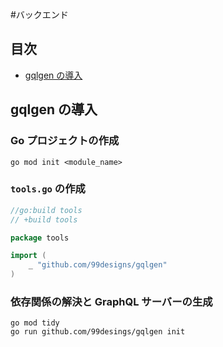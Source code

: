 #バックエンド

## 目次

-   [gqlgen の導入](#intro-gqlgen)

<h2 id="intro-gqlgen">gqlgen の導入</h2>

### Go プロジェクトの作成

```shell
go mod init <module_name>
```

### `tools.go` の作成

```go
//go:build tools
// +build tools

package tools

import (
	_ "github.com/99designs/gqlgen"
)
```

### 依存関係の解決と GraphQL サーバーの生成

```
go mod tidy
go run github.com/99desings/gqlgen init
```
